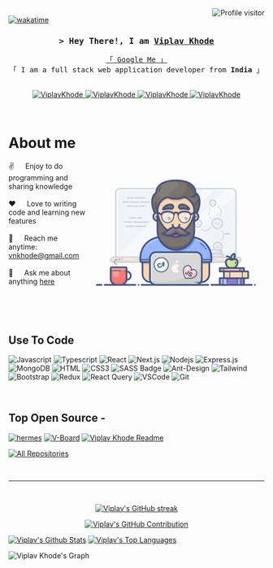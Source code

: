 
<a href="https://komarev.com/ghpvc/?username=ViplavKhode">
  <img align="right" src="https://komarev.com/ghpvc/?username=ViplavKhode&label=Visitors&color=0e75b6&style=flat" alt="Profile visitor" />
</a>


[![wakatime](https://wakatime.com/badge/user/eebb3dd8-d9b2-40de-9b88-6fd6cac99dbc.svg)](https://wakatime.com/@eebb3dd8-d9b2-40de-9b88-6fd6cac99dbc)

<!-- Intro  -->
<h3 align="center">
        <samp>&gt; Hey There!, I am
                <b><a target="_blank" href="https://viplav.vercel.app/">Viplav Khode</a></b>
        </samp>
</h3>


<p align="center"> 
  <samp>
    <a href="https://www.google.com/search?q=Viplav+Khode">「 Google Me 」</a>
    <br>
    「 I am a full stack web application developer from <b>India</b> 」
    <br>
    <br>
  </samp>
</p>

<p align="center">
 <a href="https://viplav.vercel.app/" target="blank">
  <img src="https://img.shields.io/badge/Website-DC143C?style=for-the-badge&logo=medium&logoColor=white" alt="ViplavKhode" />
 </a>
 <a href="https://linkedin.com/in/viplavkhode" target="_blank">
  <img src="https://img.shields.io/badge/LinkedIn-0077B5?style=for-the-badge&logo=linkedin&logoColor=white" alt="ViplavKhode"/>
 </a>

 <a href="https://www.instagram.com/s.a.t.u.r.n.s" target="_blank">
  <img src="https://img.shields.io/badge/Instagram-fe4164?style=for-the-badge&logo=instagram&logoColor=white" alt="ViplavKhode" />
 </a> 
 <a href="https://wa.me/918788011514?text=Hi,%20What%27s%20up" target="_blank">
  <img src="https://img.shields.io/badge/Whatsapp-25D366?&style=for-the-badge&logo=whatsapp&logoColor=white" alt="ViplavKhode"  />
  </a> 
</p>
<br />

<!-- About Section -->
 # About me
 
<p>
 <img align="right" width="350" src="/assets/programmer.gif" alt="Coding gif" />
  
 ✌️ &emsp; Enjoy to do programming and sharing knowledge <br/><br/>
 ❤️ &emsp; Love to writing code and learning new features<br/><br/>
 📧 &emsp; Reach me anytime: vnkhode@gmail.com<br/><br/>
 💬 &emsp; Ask me about anything [here](https://github.com/ViplavKhode/ViplavKhode/issues)

</p>

<br/>
<br/>
<br/>

## Use To Code

![Javascript](https://img.shields.io/badge/Javascript-F0DB4F?style=for-the-badge&labelColor=black&logo=javascript&logoColor=F0DB4F)
![Typescript](https://img.shields.io/badge/Typescript-007acc?style=for-the-badge&labelColor=black&logo=typescript&logoColor=007acc)
![React](https://img.shields.io/badge/-React-61DBFB?style=for-the-badge&labelColor=black&logo=react&logoColor=61DBFB)
![Next.js](https://img.shields.io/badge/next.js-000000?style=for-the-badge&logo=nextdotjs&logoColor=white)
![Nodejs](https://img.shields.io/badge/Nodejs-3C873A?style=for-the-badge&labelColor=black&logo=node.js&logoColor=3C873A)
![Express.js](https://img.shields.io/badge/Express.js-000000?style=for-the-badge&logo=express&logoColor=white)
![MongoDB](https://img.shields.io/badge/MongoDB-4EA94B?style=for-the-badge&logo=mongodb&logoColor=white)
![HTML](https://img.shields.io/badge/HTML5-E34F26?style=for-the-badge&logo=html5&logoColor=white)
![CSS3](https://img.shields.io/badge/CSS3-1572B6?style=for-the-badge&logo=css3&logoColor=white)
![SASS Badge](https://img.shields.io/badge/Sass-CC6699?style=for-the-badge&logo=sass&logoColor=white)
![Ant-Design](https://img.shields.io/badge/AntDesign-0170FE?style=for-the-badge&logo=antdesign&logoColor=white)
![Tailwind](https://img.shields.io/badge/Tailwind_CSS-092749?style=for-the-badge&logo=tailwindcss&logoColor=06B6D4&labelColor=000000)
![Bootstrap](https://img.shields.io/badge/Bootstrap-563D7C?style=for-the-badge&logo=bootstrap&logoColor=white)
![Redux](https://img.shields.io/badge/Redux-593D88?style=for-the-badge&logo=redux&logoColor=white)
![React Query](https://img.shields.io/badge/-React_Query-FF4154?style=for-the-badge&logo=react%20query&logoColor=white)
![VSCode](https://img.shields.io/badge/Visual_Studio-0078d7?style=for-the-badge&logo=visual%20studio&logoColor=white)
![Git](https://img.shields.io/badge/Git-F05032?style=for-the-badge&logo=git&logoColor=white)

<br/>

## Top Open Source -
[![hermes](https://github-readme-stats.vercel.app/api/pin/?username=ViplavKhode&repo=itasks&border_color=7F3FBF&bg_color=0D1117&title_color=C9D1D9&text_color=8B949E&icon_color=7F3FBF)](https://github.com/ViplavKhode/hermes)
[![V-Board](https://github-readme-stats.vercel.app/api/pin/?username=ViplavKhode&repo=urfolio&border_color=7F3FBF&bg_color=0D1117&title_color=C9D1D9&text_color=8B949E&icon_color=7F3FBF)](https://github.com/ViplavKhode/V-Board)
[![Viplav Khode Readme](https://github-readme-stats.vercel.app/api/pin/?username=ViplavKhode&repo=ViplavKhode&border_color=7F3FBF&bg_color=0D1117&title_color=C9D1D9&text_color=8B949E&icon_color=7F3FBF)](https://github.com/ViplavKhode/ViplavKhode)

<p align="left">
  <a href="https://github.com/ViplavKhode?tab=repositories" target="_blank"><img alt="All Repositories" title="All Repositories" src="https://img.shields.io/badge/-All%20Repos-2962FF?style=for-the-badge&logo=koding&logoColor=white"/></a>
</p>

<br/>
<hr/>
<br/>

<p align="center">
  <a href="https://github.com/ViplavKhode">
    <img src="https://github-readme-streak-stats.herokuapp.com/?user=ViplavKhode&theme=radical&border=7F3FBF&background=0D1117" alt="Viplav's GitHub streak"/>
  </a>
</p>

<p align="center">
  <a href="https://github.com/ViplavKhode">
    <img src="https://github-profile-summary-cards.vercel.app/api/cards/profile-details?username=ViplavKhode&theme=radical" alt="Viplav's GitHub Contribution"/>
  </a>
</p>

<a>
    <a href="https://github.com/ViplavKhode"><img alt="Viplav's Github Stats" src="https://denvercoder1-github-readme-stats.vercel.app/api?username=ViplavKhode&show_icons=true&count_private=true&theme=react&border_color=7F3FBF&bg_color=0D1117&title_color=F85D7F&icon_color=F8D866" height="192px" width="49.5%"/></a>
  <a href="https://github.com/ViplavKhode"><img alt="Viplav's Top Languages" src="https://denvercoder1-github-readme-stats.vercel.app/api/top-langs/?username=ViplavKhode&langs_count=8&layout=compact&theme=react&border_color=7F3FBF&bg_color=0D1117&title_color=F85D7F&icon_color=F8D866" height="192px" width="49.5%"/></a>
  <br/>
</a>


![Viplav Khode's Graph](https://github-readme-activity-graph.vercel.app/graph?username=ViplavKhode&custom_title=Viplav%20Khode's%20GitHub%20Activity%20Graph&bg_color=0D1117&color=7F3FBF&line=7F3FBF&point=7F3FBF&area_color=FFFFFF&title_color=FFFFFF&area=true)
